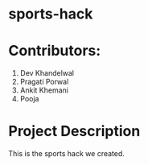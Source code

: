 # sports-hack

# Contributors:
  1. Dev Khandelwal
  2. Pragati Porwal
  3. Ankit Khemani
  4. Pooja

# Project Description
  This is the sports hack we created.

